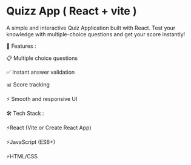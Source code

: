 # Quizz App ( React + vite )

A simple and interactive Quiz Application built with React. Test your knowledge with multiple-choice questions and get your score instantly!

🚀 Features :

📋 Multiple choice questions

✅ Instant answer validation

📊 Score tracking

⚡ Smooth and responsive UI

🛠️ Tech Stack :

⚡React (Vite or Create React App)

⚡JavaScript (ES6+)

⚡HTML/CSS
